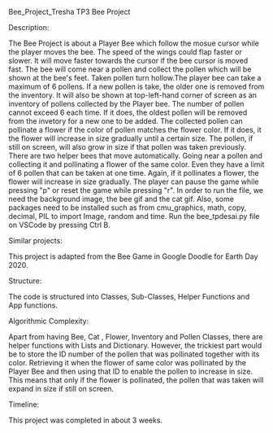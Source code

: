 
Bee_Project_Tresha
TP3 Bee Project

Description:

The Bee Project is about a Player Bee which follow the mosue cursor while the player moves the bee. The speed of the wings could flap faster or slower. It will move faster towards the cursor if the bee cursor is moved fast. The bee will come near a pollen and collect the pollen which will be shown at the bee's feet. Taken pollen turn hollow.The player bee can take a maximum of 6 pollens. If a new pollen is take, the older one is removed from the inventory. It will also be shown at top-left-hand corner of screen as an inventory of pollens collected by the Player bee. The number of pollen cannot exceed 6 each time. If it does, the oldest pollen will be removed from the invetory for a new one to be added. The collected pollen can pollinate a flower if the color of pollen matches the flower color. If it does, it the flower will increase in size gradually until a certain size. The pollen, if still on screen, will also grow in size if that pollen was taken previously. There are two helper bees that move automatically. Going near a pollen and collecting it and pollinating a flower of the same color. Even they have a limit of 6 pollen that can be taken at one time. Again, if it pollinates a flower, the flower will increase in size gradually. The player can pause the game while pressing "p" or reset the game while pressing "r". In order to run the file, we need the background image, the bee gif and the cat gif. Also, some packages need to be installed such as from cmu_graphics, math, copy, decimal, PIL to import Image, random and time. Run the bee_tpdesai.py file on VSCode by pressing Ctrl B. 

Similar projects: 

This project is adapted from the Bee Game in Google Doodle for Earth Day 2020.  

Structure:

The code is structured into Classes, Sub-Classes, Helper Functions and App functions.

Algorithmic Complexity:

Apart from having Bee, Cat , Flower, Inventory and Pollen Classes, there are helper functions with Lists and Dictionary. However, the trickiest part would be to store the ID number of the pollen that was pollinated together with its color. Retrieving it when the flower of same color was pollinated by the Player Bee and then using that ID to enable the pollen to increase in size. This means that only if the flower is pollinated, the pollen that was taken will expand in size if still on screen. 

Timeline:

This project was completed in about 3 weeks.
